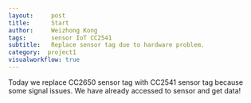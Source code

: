 ```yaml
---
layout:     post
title:      Start
author:     Weizhong Kong
tags: 		sensor IoT CC2541
subtitle:   Replace sensor tag due to hardware problem.
category:  project1
visualworkflow: true
---
```


Today we replace CC2650 sensor tag with CC2541 sensor tag because some signal issues. We have already accessed to sensor and get data!
